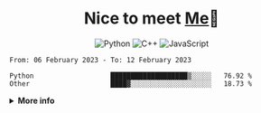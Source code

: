 <h1 align="center">Nice to meet <a href="https://klqd.github.io/">Me</a>👋</h1>

<div align="center">
  
  ![Python](https://img.shields.io/badge/python-3670A0?style=for-the-badge&logo=python&logoColor=ffdd54)
  ![C++](https://img.shields.io/badge/c++-%2300599C.svg?style=for-the-badge&logo=c%2B%2B&logoColor=white)
  ![JavaScript](https://img.shields.io/badge/javascript-%23323330.svg?style=for-the-badge&logo=javascript&logoColor=%23F7DF1E)
 </div>

 <!--START_SECTION:waka-->

```text
From: 06 February 2023 - To: 12 February 2023

Python                   ███████████████████▒░░░░░   76.92 %
Other                    ████▓░░░░░░░░░░░░░░░░░░░░   18.73 %
```

<!--END_SECTION:waka-->

<details close="true">

  <summary><b>More info</b></summary>

  ```  
  hi
  ```
 </details>


 
